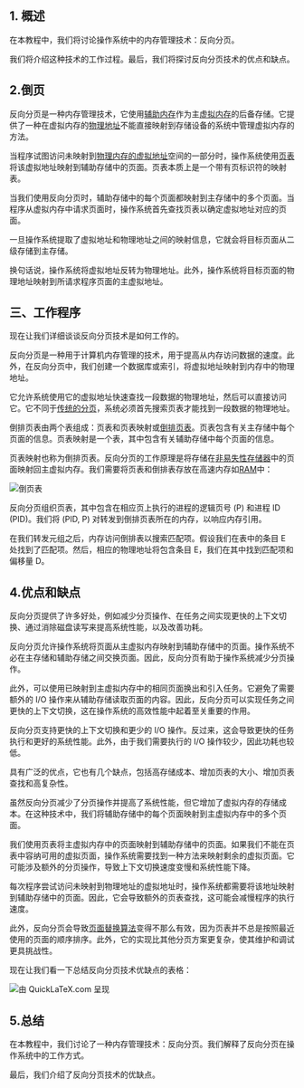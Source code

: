 ## 1. 概述

在本教程中，我们将讨论操作系统中的内存管理技术：反向分页。

我们将介绍这种技术的工作过程。最后，我们将探讨反向分页技术的优点和缺点。

## 2.倒页

反向分页是一种内存管理技术，它使用[辅助内存](https://en.wikipedia.org/wiki/Computer_data_storage)作为主[虚拟内存](https://www.baeldung.com/cs/virtual-memory)的后备存储。它提供了一种在虚拟内存的[物理地址](https://en.wikipedia.org/wiki/Physical_address)不能直接映射到存储设备的系统中管理虚拟内存的方法。

当程序试图访问未映射到[物理内存的](https://www.baeldung.com/cs/physical-vs-virtual-memory)[虚拟地址](https://www.baeldung.com/cs/virtual-memory-address)空间的一部分时，操作系统使用[页表](https://en.wikipedia.org/wiki/Page_table)将该虚拟地址映射到辅助存储中的页面。页表本质上是一个带有页标识符的映射表。

当我们使用反向分页时，辅助存储中的每个页面都映射到主存储中的多个页面。当程序从虚拟内存中请求页面时，操作系统首先查找页表以确定虚拟地址对应的页面。

一旦操作系统提取了虚拟地址和物理地址之间的映射信息，它就会将目标页面从二级存储到主存储。

换句话说，操作系统将虚拟地址反转为物理地址。此外，操作系统将目标页面的物理地址映射到所请求程序页面的主虚拟地址。

## 三、工作程序

现在让我们详细谈谈反向分页技术是如何工作的。

反向分页是一种用于计算机内存管理的技术，用于提高从内存访问数据的速度。此外，在反向分页中，我们创建一个数据库或索引，将虚拟地址映射到内存中的物理地址。

它允许系统使用它的虚拟地址快速查找一段数据的物理地址，然后可以直接访问它。它不同于[传统的分页](https://en.wikipedia.org/wiki/Memory_paging)，系统必须首先搜索页表才能找到一段数据的物理地址。

倒排页表由两个表组成：页表和页表映射或[倒排页表](https://en.wikipedia.org/wiki/Page_table)。页表包含有关主存储中每个页面的信息。页表映射是一个表，其中包含有关辅助存储中每个页面的信息。

页表映射也称为倒排页表。反向分页的工作原理是将存储在[非易失性存储器](https://en.wikipedia.org/wiki/Non-volatile_memory)中的页面映射回主虚拟内存。我们需要将页表和倒排表存放在高速内存如[RAM](https://www.baeldung.com/cs/registers-and-ram)中：

![倒页表](https://www.baeldung.com/wp-content/uploads/sites/4/2022/12/Inverted-pagetable.drawio-2.png)

反向分页组织页表，其中包含在相应页上执行的进程的逻辑页号 (P) 和进程 ID (PID)。我们将 (PID, P) 对转发到倒排页表所在的内存，以响应内存引用。

在我们转发元组之后，内存访问倒排表以搜索匹配项。假设我们在表中的条目 E 处找到了匹配项。然后，相应的物理地址将包含条目 E，我们在其中找到匹配项和偏移量 D。

## 4.优点和缺点

反向分页提供了许多好处，例如减少分页操作、在任务之间实现更快的上下文切换、通过消除磁盘读写来提高系统性能，以及改善功耗。

反向分页允许操作系统将页面从主虚拟内存映射到辅助存储中的页面。操作系统不必在主存储和辅助存储之间交换页面。因此，反向分页有助于操作系统减少分页操作。

此外，可以使用已映射到主虚拟内存中的相同页面换出和引入任务。它避免了需要额外的 I/O 操作来从辅助存储读取页面的内容。因此，反向分页可以实现任务之间更快的上下文切换，这在操作系统的高效性能中起着至关重要的作用。

反向分页支持更快的上下文切换和更少的 I/O 操作。反过来，这会导致更快的任务执行和更好的系统性能。此外，由于我们需要执行的 I/O 操作较少，因此功耗也较低。

具有广泛的优点，它也有几个缺点，包括高存储成本、增加页表的大小、增加页表查找和高复杂性。

虽然反向分页减少了分页操作并提高了系统性能，但它增加了虚拟内存的存储成本。在这种技术中，我们将辅助存储中的每个页面映射到主虚拟内存中的多个页面。

我们使用页表将主虚拟内存中的页面映射到辅助存储中的页面。如果我们不能在页表中容纳可用的虚拟页面，操作系统需要找到一种方法来映射剩余的虚拟页面。它可能涉及额外的分页操作，导致上下文切换速度变慢和系统性能下降。

每次程序尝试访问未映射到物理地址的虚拟地址时，操作系统都需要将该地址映射到辅助存储中的页面。因此，它会导致额外的页表查找，这可能会减慢程序的执行速度。

此外，反向分页会导致[页面替换算法](https://www.baeldung.com/cs/fifo-page-replacement)变得不那么有效，因为页表并不总是按照最近使用的页面的顺序排序。此外，它的实现比其他分页方案更复杂，使其维护和调试更具挑战性。

现在让我们看一下总结反向分页技术优缺点的表格：

![由 QuickLaTeX.com 呈现](https://www.baeldung.com/wp-content/ql-cache/quicklatex.com-6de405a54b2192f8ca0deade7a17a493_l3.svg)

## 5.总结

在本教程中，我们讨论了一种内存管理技术：反向分页。我们解释了反向分页在操作系统中的工作方式。

最后，我们介绍了反向分页技术的优缺点。